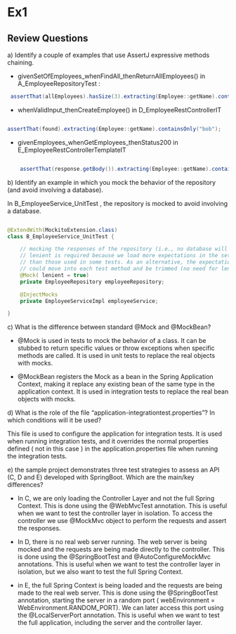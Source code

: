 
# Ex1 

## Review Questions 

a) Identify a couple of examples that use AssertJ expressive methods chaining.

 - givenSetOfEmployees_whenFindAll_thenReturnAllEmployees() in A_EmployeeRepositoryTest :

```java 
 assertThat(allEmployees).hasSize(3).extracting(Employee::getName).containsOnly(alex.getName(), ron.getName(), bob.getName());
``` 

- whenValidInput_thenCreateEmployee() in D_EmployeeRestControllerIT


```java 

assertThat(found).extracting(Employee::getName).containsOnly("bob");

```

- givenEmployees_whenGetEmployees_thenStatus200 in E_EmployeeRestControllerTemplateIT

```java

    assertThat(response.getBody()).extracting(Employee::getName).containsExactly("bob", "alex");

```

b) Identify an example in which you mock the behavior of the repository (and avoid involving a
database). 

In B_EmployeeService_UnitTest , the repository is mocked to avoid involving a database. 

```java

@ExtendWith(MockitoExtension.class)
class B_EmployeeService_UnitTest {

    // mocking the responses of the repository (i.e., no database will be used)
    // lenient is required because we load more expectations in the setup
    // than those used in some tests. As an alternative, the expectations
    // could move into each test method and be trimmed (no need for lenient then)
    @Mock( lenient = true)
    private EmployeeRepository employeeRepository;

    @InjectMocks
    private EmployeeServiceImpl employeeService;

}

```

c) What is the difference between standard @Mock and @MockBean?

- @Mock is used in tests to mock the behavior of a class. It can be stubbed to return specific values or throw exceptions when specific methods are called. It is used in unit tests to replace the real objects with mocks.

- @MockBean registers the Mock as a bean in the Spring Application Context, making it replace any existing bean of the same type in the application context. It is used in integration tests to replace the real bean objects with mocks.

d) What is the role of the file “application-integrationtest.properties”? In which conditions will it be
used?

This file is used to configure the application for integration tests. It is used when running integration tests, and it overrides the normal properties defined ( not in this case ) in the application.properties file when running the integration tests.

e) the sample project demonstrates three test strategies to assess an API (C, D and E) developed with
SpringBoot. Which are the main/key differences? 


- In C, we are only loading the Controller Layer and not the full Spring Context. This is done using the @WebMvcTest annotation. This is useful when we want to test the controller layer in isolation. To access the controller we use @MockMvc object to perform the requests and assert the responses.

- In D, there is no real web server running. The web server is being mocked and the requests are being made directly to the controller. This is done using the @SpringBootTest and @AutoConfigureMockMvc annotations. This is useful when we want to test the controller layer in isolation, but we also want to test the full Spring Context.

- in E, the full Spring Context is being loaded and the requests are being made to the real web server. This is done using the @SpringBootTest annotation, starting the server in a random port  ( webEnvironment = WebEnvironment.RANDOM_PORT). We can later access this port using the @LocalServerPort annotation. This is useful when we want to test the full application, including the server and the controller layer.





